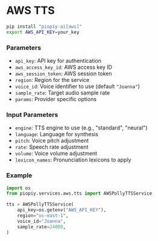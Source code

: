 # AWS TTS

```bash
pip install "piopiy-ai[aws]"
export AWS_API_KEY=your_key
```

### Parameters

- `api_key`: API key for authentication
- `aws_access_key_id`: AWS access key ID
- `aws_session_token`: AWS session token
- `region`: Region for the service
- `voice_id`: Voice identifier to use (default `"Joanna"`)
- `sample_rate`: Target audio sample rate
- `params`: Provider specific options


### Input Parameters

- `engine`: TTS engine to use (e.g., "standard", "neural")
- `language`: Language for synthesis
- `pitch`: Voice pitch adjustment
- `rate`: Speech rate adjustment
- `volume`: Voice volume adjustment
- `lexicon_names`: Pronunciation lexicons to apply


### Example

```python
import os
from piopiy.services.aws.tts import AWSPollyTTSService

tts = AWSPollyTTSService(
    api_key=os.getenv("AWS_API_KEY"),
    region="us-east-1",
    voice_id="Joanna",
    sample_rate=24000,
)
```
